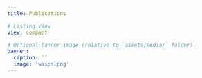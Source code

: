 ```yaml
---
title: Publications

# Listing view
view: compact

# Optional banner image (relative to `assets/media/` folder).
banner:
  caption: ''
  image: 'wasps.png'
---
```

